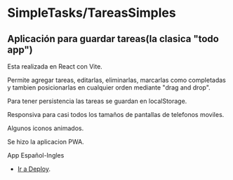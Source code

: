 # SimpleTasks/TareasSimples

## Aplicación para guardar tareas(la clasica "todo app")

Esta realizada en React con Vite.

Permite agregar tareas, editarlas, eliminarlas, marcarlas como completadas y tambien posicionarlas en cualquier orden mediante "drag and drop".

Para tener persistencia las tareas se guardan en localStorage.

Responsiva para casi todos los tamaños de pantallas de telefonos moviles.

Algunos iconos animados.

Se hizo la aplicacion PWA.

App Español-Ingles

- [Ir a Deploy](https://tareas-simples.vercel.app/).
